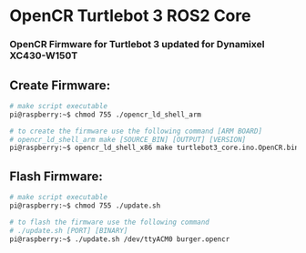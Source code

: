 # OpenCR Turtlebot 3 ROS2 Core

### OpenCR Firmware for Turtlebot 3 updated for Dynamixel XC430-W150T

## Create Firmware:
```bash
# make script executable
pi@raspberry:~$ chmod 755 ./opencr_ld_shell_arm

# to create the firmware use the following command [ARM BOARD]
# opencr_ld_shell_arm make [SOURCE_BIN] [OUTPUT] [VERSION]
pi@raspberry:~$ opencr_ld_shell_x86 make turtlebot3_core.ino.OpenCR.bin burger 1.0.0
```

## Flash Firmware:
```bash
# make script executable
pi@raspberry:~$ chmod 755 ./update.sh

# to flash the firmware use the following command
# ./update.sh [PORT] [BINARY]
pi@raspberry:~$ ./update.sh /dev/ttyACM0 burger.opencr
```
